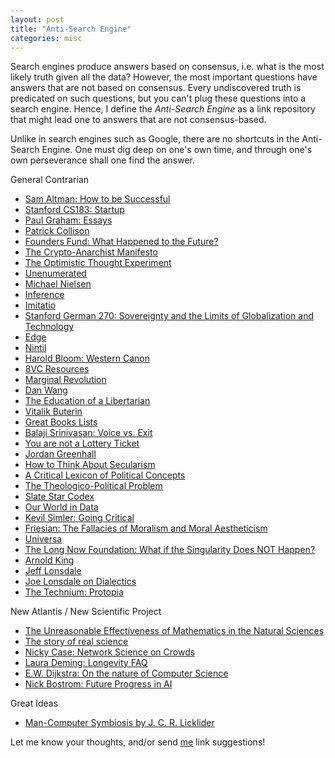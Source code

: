 ```yaml
---
layout: post
title: "Anti-Search Engine"
categories: misc
---
```


Search engines produce answers based on consensus, i.e. what is the most likely truth given all the data? However, the most important questions have answers that are not based on consensus. Every undiscovered truth is predicated on such questions, but you can't plug these questions into a search engine. Hence, I define the _Anti-Search Engine_ as a link repository that might lead one to answers that are not consensus-based. 

Unlike in search engines such as Google, there are no shortcuts in the Anti-Search Engine. One must dig deep on one's own time, and through one's own perseverance shall one find the answer. 

General Contrarian
* [Sam Altman: How to be Successful](https://blog.samaltman.com/how-to-be-successful)
* [Stanford CS183: Startup](http://blakemasters.com/peter-thiels-cs183-startup)
* [Paul Graham: Essays](http://paulgraham.com/articles.html)
* [Patrick Collison](https://patrickcollison.com/about)
* [Founders Fund: What Happened to the Future?](https://foundersfund.com/the-future/)
* [The Crypto-Anarchist Manifesto](https://www.activism.net/cypherpunk/crypto-anarchy.html)
* [The Optimistic Thought Experiment](https://www.hoover.org/research/optimistic-thought-experiment)
* [Unenumerated](https://unenumerated.blogspot.com/)
* [Michael Nielsen](http://michaelnielsen.org/)
* [Inference](https://inference-review.com/)
* [Imitatio](http://www.imitatio.org/)
* [Stanford German 270: Sovereignty and the Limits of Globalization and Technology](https://www.documentcloud.org/documents/5677718-Thiel-German-270-Syllabus.html)
* [Edge](https://www.edge.org/)
* [Nintil](https://nintil.com/)
* [Harold Bloom: Western Canon](http://sonic.net/~rteeter/grtbloom.html)
* [8VC Resources](https://8vc.com/resources-overview/)
* [Marginal Revolution](https://marginalrevolution.com/)
* [Dan Wang](https://danwang.co/)
* [The Education of a Libertarian](https://www.cato-unbound.org/2009/04/13/peter-thiel/education-libertarian)
* [Vitalik Buterin](https://vitalik.ca/)
* [Great Books Lists](http://www.interleaves.org/~rteeter/greatbks.html)
* [Balaji Srinivasan: Voice vs. Exit](https://www.youtube.com/watch?v=cOubCHLXT6A)
* [You are not a Lottery Ticket](https://www.youtube.com/watch?v=iZM_JmZdqCw&t=1086s)
* [Jordan Greenhall](https://medium.com/@jordangreenhall)
* [How to Think About Secularism](https://firstthings.com/article/1996/06/002-how-to-think-about-secularism)
* [A Critical Lexicon of Political Concepts](http://www.politicalconcepts.org/)
* [The Theologico-Political Problem](https://isi.org/intercollegiate-review/leo-strauss-and-the-recovery-of-the-theologico-political-problem/)
* [Slate Star Codex](https://slatestarcodex.com/)
* [Our World in Data](https://ourworldindata.org/)
* [Kevil Simler: Going Critical](https://meltingasphalt.com/interactive/going-critical/)
* [Friesian: The Fallacies of Moralism and Moral Aestheticism](http://www.friesian.com/poly-1b.htm)
* [Universa](https://www.universa.net/riskmitigation.html)
* [The Long Now Foundation: What if the Singularity Does NOT Happen?](http://longnow.org/seminars/02007/feb/15/what-if-the-singularity-does-not-happen/)
* [Arnold King](http://www.arnoldkling.com/blog/)
* [Jeff Lonsdale](http://unpleasantfacts.com)
* [Joe Lonsdale on Dialectics](https://www.quora.com/Joe-Lonsdale-what-are-dialectics-and-why-are-they-important-useful)
* [The Technium: Protopia](https://kk.org/thetechnium/protopia/)

New Atlantis / New Scientific Project
* [The Unreasonable Effectiveness of Mathematics in the Natural Sciences](https://www.dartmouth.edu/~matc/MathDrama/reading/Wigner.html)
* [The story of real science](https://thestoryofscience.blogspot.com/)
* [Nicky Case: Network Science on Crowds](https://ncase.me/crowds/)
* [Laura Deming: Longevity FAQ](https://www.ldeming.com/longevityfaq)
* [E.W. Dijkstra: On the nature of Computer Science](https://www.cs.utexas.edu/users/EWD/transcriptions/EWD08xx/EWD896.html)
* [Nick Bostrom: Future Progress in AI](https://nickbostrom.com/papers/survey.pdf)

Great Ideas
* [Man-Computer Symbiosis by J. C. R. Licklider](https://groups.csail.mit.edu/medg/people/psz/Licklider.html)


Let me know your thoughts, and/or send [me](https://twitter.com/AbhayVenkatesh1) link suggestions!
